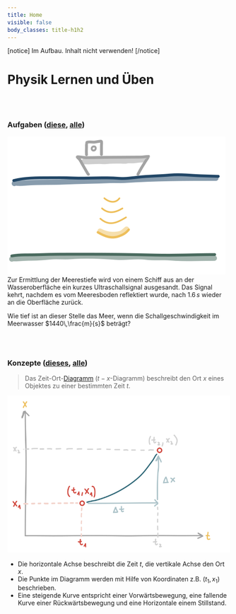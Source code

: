 ```yaml
---
title: Home
visible: false
body_classes: title-h1h2
---
```


[notice]
Im Aufbau. Inhalt nicht verwenden!
[/notice]

# Physik Lernen und Üben
<br/><br/>

### Aufgaben ([diese](/aufgaben/mechanik/bewegung/gleichfoermige_bewegung/exercise-30), [alle](/aufgaben/mechanik/bewegung/gleichfoermige_bewegung/))

![Ein Schiff nutzt Schall zur Tiefenbestimmung](exercise30-1.svg?resize=400,280&class=float-right) Zur Ermittlung der Meerestiefe wird von einem Schiff aus an der Wasseroberfläche ein kurzes Ultraschallsignal ausgesandt. Das Signal kehrt, nachdem es vom Meeresboden reflektiert wurde, nach $1.6\,s$ wieder an die Oberfläche zurück.

Wie tief ist an dieser Stelle das Meer, wenn die Schallgeschwindigkeit im Meerwasser $1440\,\frac{m}{s}$ beträgt?

<br/><br/>
### Konzepte ([dieses](/konzepte/konzept-3/), [alle](/konzepte/))

> Das Zeit-Ort-[Diagramm][1] ($t-x$-Diagramm) beschreibt den Ort $x$ eines Objektes zu einer bestimmten Zeit $t$.

![Zeit-Ort-Diagramm (t-x-Diagramm) theoretische Darstellung](Zeit-Ort-Diagramm-theoretisch.svg?resize=450,300&class=float-right)

- Die horizontale Achse beschreibt die Zeit $t$, die vertikale Achse den Ort $x$.
- Die Punkte im Diagramm werden mit Hilfe von Koordinaten z.B. $(t_1,x_1)$ beschrieben.
- Eine steigende Kurve entspricht einer Vorwärtsbewegung, eine fallende Kurve einer Rückwärtsbewegung und eine Horizontale einem Stillstand.

[1]: <konzepte/konzept-1/> "Name des Konzepts"